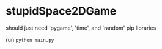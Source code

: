# stupidSpace2DGame
should just need 'pygame', 'time', and 'random' pip libraries

run 
`python main.py`
